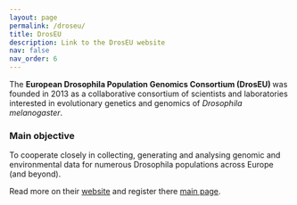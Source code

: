 ```yaml
---
layout: page
permalink: /droseu/
title: DrosEU
description: Link to the DrosEU website
nav: false
nav_order: 6
---
```


The <b>European Drosophila Population Genomics Consortium (DrosEU) </b> was founded in 2013 as a collaborative consortium of scientists and laboratories interested in evolutionary genetics and genomics of <i>Drosophila melanogaster</i>.

<h3>Main objective</h3>
To cooperate closely in collecting, generating and analysing genomic and environmental data for numerous Drosophila populations across Europe (and beyond). 

Read more on their <a href = "https://droseu.net/about-us/">website</a> and register there <a href = "https://droseu.net/">main page</a>.

